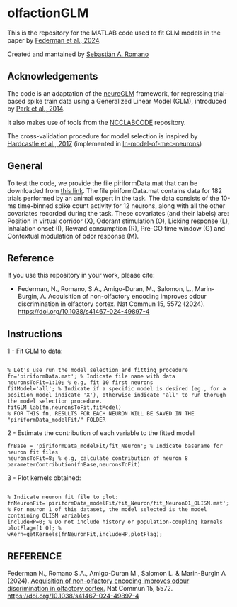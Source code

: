 # olfactionGLM

This is the repository for the MATLAB code used to fit GLM models in the paper by [Federman et al., 2024](https://www.nature.com/articles/s41467-024-49897-4).

Created and mantained by [Sebastián A. Romano](https://github.com/sebromano)

## Acknowledgements 
The code is an adaptation of the [neuroGLM](https://github.com/pillowlab/neuroGLM) framework, for regressing trial-based spike train data using a Generalized Linear Model (GLM), introduced by [Park et al., 2014](https://pillowlab.princeton.edu/pubs/abs_ParkI_NN14.html).

It also makes use of tools from the [NCCLABCODE](https://github.com/pillowlab/DRD/tree/ddb2683d95fa4887156204ff472028ddd1dbb44b/ncclabcode) repository.

The cross-validation procedure for model selection is inspired by [Hardcastle et al., 2017](https://www.cell.com/neuron/fulltext/S0896-6273(17)30237-4) (implemented in [ln-model-of-mec-neurons](https://github.com/GiocomoLab/ln-model-of-mec-neurons))

## General
To test the code, we provide the file piriformData.mat that can be downloaded from [this link](https://figshare.com/articles/dataset/piriformData_mat/25944577). The file piriformData.mat contains data for 182 trials performed by an animal expert in the task. The data consists of the 10-ms time-binned spike count activity for 12 neurons, along with all the other covariates recorded during the task. These covariates (and their labels) are: Position in virtual corridor (X), Odorant stimulation (O), Licking response (L), Inhalation onset (I), Reward consumption (R), Pre-GO time window (G) and Contextual modulation of odor response (M).

## Reference
If you use this repository in your work, please cite:
* Federman, N., Romano, S.A., Amigo-Duran, M., Salomon, L., Marin-Burgin, A. Acquisition of non-olfactory encoding improves odour discrimination in olfactory cortex. Nat Commun 15, 5572 (2024). https://doi.org/10.1038/s41467-024-49897-4

## Instructions 

1 - Fit GLM to data:

```

% Let's use run the model selection and fitting procedure
fn='piriformData.mat'; % Indicate file name with data
neuronsToFit=1:10; % e.g, fit 10 first neurons
fitModel='all'; % Indicate if a specific model is desired (eg., for a position model indicate 'X'), otherwise indicate 'all' to run thorugh the model selection procedure.
fitGLM_lab(fn,neuronsToFit,fitModel)
% FOR THIS fn, RESULTS FOR EACH NEURON WILL BE SAVED IN THE "piriformData_modelFit/" FOLDER

```

2 - Estimate the contribution of each variable to the fitted model

```
fnBase = 'piriformData_modelFit/fit_Neuron'; % Indicate basename for neuron fit files
neuronsToFit=8; % e.g, calculate contribution of neuron 8
parameterContribution(fnBase,neuronsToFit)

```

3 - Plot kernels obtained:

```

% Indicate neuron fit file to plot:
fnNeuronFit='piriformData_modelFit/fit_Neuron/fit_Neuron01_OLISM.mat'; % For neuron 1 of this dataset, the model selected is the model containing OLISM variables
includeHP=0; % Do not include history or population-coupling kernels
plotFlag=[1 0]; % 
wKern=getKernels(fnNeuronFit,includeHP,plotFlag);

```

## REFERENCE

Federman N., Romano S.A., Amigo-Duran M., Salomon L. & Marin-Burgin A (2024). [Acquisition of non-olfactory encoding improves odour discrimination in olfactory cortex.](https://www.nature.com/articles/s41467-024-49897-4) Nat Commun 15, 5572. https://doi.org/10.1038/s41467-024-49897-4 

